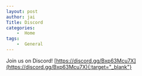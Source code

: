 ```yaml
---
layout: post
author: jai
Title: Discord
categories: 
    -  Home
tags:
    -  General
---
```


Join us on Discord! [https://discord.gg/Bxp63Mcu7X](https://discord.gg/Bxp63Mcu7X){:target="_blank"}
